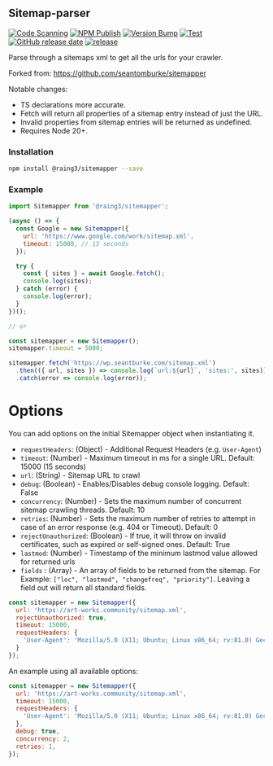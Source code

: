 ## Sitemap-parser
[![Code Scanning](https://github.com/raing3/sitemapper/actions/workflows/codeql-analysis.yml/badge.svg)](https://github.com/raing3/sitemapper/actions/workflows/codeql-analysis.yml)
[![NPM Publish](https://github.com/raing3/sitemapper/actions/workflows/npm-publish.yml/badge.svg)](https://github.com/raing3/sitemapper/actions/workflows/npm-publish.yml)
[![Version Bump](https://github.com/raing3/sitemapper/actions/workflows/version-bump.yml/badge.svg?branch=master&event=push)](https://github.com/raing3/sitemapper/actions/workflows/version-bump.yml)
[![Test](https://github.com/raing3/sitemapper/actions/workflows/test.yml/badge.svg?branch=master&event=push)](https://github.com/raing3/sitemapper/actions/workflows/test.yml)
[![GitHub release date](https://img.shields.io/github/release-date/raing3/sitemapper.svg)](https://github.com/raing3/sitemapper/releases)
[![release](https://img.shields.io/github/release/raing3/sitemapper.svg)](https://github.com/raing3/sitemapper/releases/latest)

Parse through a sitemaps xml to get all the urls for your crawler.

Forked from: https://github.com/seantomburke/sitemapper

Notable changes:

 * TS declarations more accurate.
 * Fetch will return all properties of a sitemap entry instead of just the URL.
 * Invalid properties from sitemap entries will be returned as undefined.
 * Requires Node 20+.

### Installation
```bash
npm install @raing3/sitemapper --save
```

### Example
```javascript
import Sitemapper from '@raing3/sitemapper';

(async () => {
  const Google = new Sitemapper({
    url: 'https://www.google.com/work/sitemap.xml',
    timeout: 15000, // 15 seconds
  });

  try {
    const { sites } = await Google.fetch();
    console.log(sites);
  } catch (error) {
    console.log(error);
  }
})();

// or

const sitemapper = new Sitemapper();
sitemapper.timeout = 5000;

sitemapper.fetch('https://wp.seantburke.com/sitemap.xml')
  .then(({ url, sites }) => console.log(`url:${url}`, 'sites:', sites))
  .catch(error => console.log(error));
```

# Options

You can add options on the initial Sitemapper object when instantiating it.

+ `requestHeaders`: (Object) - Additional Request Headers (e.g. `User-Agent`)
+ `timeout`: (Number) - Maximum timeout in ms for a single URL. Default: 15000 (15 seconds)
+ `url`: (String) - Sitemap URL to crawl
+ `debug`: (Boolean) - Enables/Disables debug console logging. Default: False
+ `concurrency`: (Number) - Sets the maximum number of concurrent sitemap crawling threads. Default: 10
+ `retries`: (Number) - Sets the maximum number of retries to attempt in case of an error response (e.g. 404 or Timeout). Default: 0
+ `rejectUnauthorized`: (Boolean) - If true, it will throw on invalid certificates, such as expired or self-signed ones. Default: True
+ `lastmod`: (Number) - Timestamp of the minimum lastmod value allowed for returned urls
+ `fields` : (Array) - An array of fields to be returned from the sitemap. For Example: `["loc", "lastmod", "changefreq", "priority"]`. Leaving a field out will return all standard fields.

```javascript
const sitemapper = new Sitemapper({
  url: 'https://art-works.community/sitemap.xml',
  rejectUnauthorized: true,
  timeout: 15000,
  requestHeaders: {
    'User-Agent': 'Mozilla/5.0 (X11; Ubuntu; Linux x86_64; rv:81.0) Gecko/20100101 Firefox/81.0'
  }
});

```

An example using all available options:

```javascript
const sitemapper = new Sitemapper({
  url: 'https://art-works.community/sitemap.xml',
  timeout: 15000,
  requestHeaders: {
    'User-Agent': 'Mozilla/5.0 (X11; Ubuntu; Linux x86_64; rv:81.0) Gecko/20100101 Firefox/81.0'
  },
  debug: true,
  concurrency: 2,
  retries: 1,
});
```
